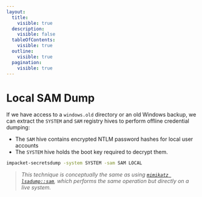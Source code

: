 ```yaml
---
layout:
  title:
    visible: true
  description:
    visible: false
  tableOfContents:
    visible: true
  outline:
    visible: true
  pagination:
    visible: true
---
```


# Local SAM Dump

If we have access to a `windows.old` directory or an old Windows backup, we can extract the `SYSTEM` and `SAM` registry hives to perform offline credential dumping:

* The `SAM` hive contains encrypted NTLM password hashes for local user accounts
* The `SYSTEM` hive holds the boot key required to decrypt them.&#x20;

```bash
impacket-secretsdump -system SYSTEM -sam SAM LOCAL
```

> _This technique is conceptually the same as using_ [_`mimikatz lsadump::sam`_](../../../tools/active-directory/mimikatz.md#id-3.-sam)_, which performs the same operation but directly on a live system._
